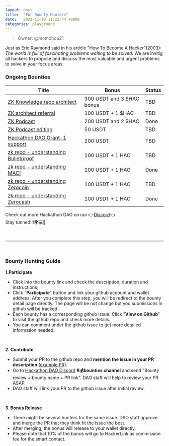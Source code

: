 ```yaml
---
layout: post
title:  "For Bounty Hunters"
date:   2021-11-10 11:22:44 +0800
categories: playground
---
```


> Owner: @momohou21

Just as Eric Raymond said in his article "How To Become A Hacker"(2003): _The world is full of fascinating problems waiting to be solved._ We are invitig all hackers to propose and discuss the most valuable and urgent problems to solve in your focus areas. 

### Ongoing Bounties

| **Title** | **Bonus** | **Status** |
| --- | --- | --- |
| [ZK Knowledge repo architect](https://hackerlink.io/bounty/60)| 300 USDT and 3 $HAC bonus | TBD |
| [ZK architect referral](https://hackerlink.io/bounty/63) | 100 USDT + 1 $HAC | TBD |
| [ZK Podcast](https://hackerlink.io/bounty/61) | 200 USDT and 2 $HAC | Done |
| [ZK Podcast editing](https://hackerlink.io/bounty/62) | 50 USDT | TBD |
| [Hackathon DAO Grant-1 support](https://hackerlink.io/bounty/59) | 200 USDT | TBD |
| [zk repo - understanding Bulletproof](https://hackerlink.io/bounty/65) | 100 USDT + 1 HAC | TBD |
| [zk repo - understanding MACI](https://hackerlink.io/bounty/68)| 100 USDT + 1 HAC | Done |
| [zk repo - understanding Zerocoin](https://hackerlink.io/bounty/66) | 100 USDT + 1 HAC | TBD |
| [zk repo - understanding Zerocash](https://hackerlink.io/bounty/67) | 100 USDT + 1 HAC | Done |


Check out more Hackathon DAO on our 👉[Discord][Discord]👈
<br>
Stay tunned!!!🌍💻💪

<br>

----

<br>

### Bounty Hunting Guide

**1.Participate**

- Click into the bounty link and check the description, duration and instructions;
- Click "**Participate**" button and link your github account and wallet address. After you complete this step, you will be redirect to the bounty detail page directly. The page will be not change but you submissions in github will be tracked.
- Each bounty has a corresponding github issue. Click "**View on Github**" to visit the github repo and check more details.
- You can comment under the github issue to get more detailed information needed.

<br>

**2. Contribute**

- Submit your PR to the github repo and **mention the issue in your PR description** ([example PR][PR]).
- Go to [Hackathon DAO Discord][Discord] **#💰bounties channel** and send "Bounty review + bounty name + PR link". DAO staff will help to review your PR ASAP.
- DAO staff will link your PR to the github issue after initial review. 

<br>

**3. Bonus Release**
	
- There might be several hunters for the same issue. DAO staff approve and merge the PR that they think fit the issue the best.
- After merging, the bonus will release to your wallet directly. 
- Please note that 10% of the bonus will go to HackerLink as commission fee for the smart contact. 

[Discord]: https://discord.gg/gVBYGfmwQv
[PR]: https://github.com/dorahacksglobal/Hackathon-Playbook/pull/27

